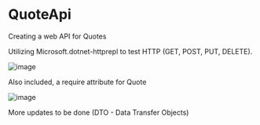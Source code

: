 # QuoteApi
Creating a web API for Quotes 

Utilizing Microsoft.dotnet-httprepl to test HTTP (GET, POST, PUT, DELETE). 

![image](https://user-images.githubusercontent.com/90262428/180695315-f4f2e902-857d-4c81-8f73-570be090ac92.png)

Also included, a require attribute for Quote 

![image](https://user-images.githubusercontent.com/90262428/180695382-3ba21f54-bd9f-4dbd-8b45-526e0fa175eb.png)


More updates to be done (DTO - Data Transfer Objects)
